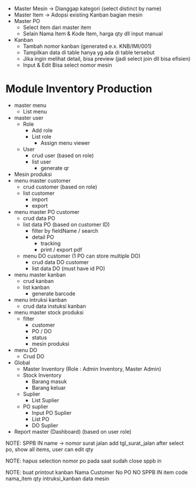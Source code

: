 - Master Mesin -> Dianggap kategori (select distinct by name)
- Master Item -> Adopsi existing Kanban bagian mesin
- Master PO
	- Select item dari master item
	- Selain Nama Item & Kode Item, harga qty dll input manual
- Kanban
	- Tambah nomor kanban (generated e.x. KNB/IMI/001)
	- Tampilkan data di table hanya yg ada di table tersebut
	- Jika ingin melihat detail, bisa preview (jadi select join dll bisa efisien)
	- Input & Edit Bisa select nomor mesin

# Module Inventory Production
- master menu
  - List menu
- master user
  - Role 
    - Add role
    - List role
      - Assign menu viewer
  - User 
    - crud user (based on role)
    - list user
      - generate qr
- Mesin produksi
- menu master customer
  - crud customer (based on role)
  - list customer
    - import
    - export
- menu master PO customer
  - crud data PO
  - list data PO (based on customer ID)
    - filter by fieldName / search
    - detail PO
      - tracking
      - print / export pdf
  - menu DO customer (1 PO can store multiple DO)
    - crud data DO customer
    - list data DO (must have id PO)
- menu master kanban
  - crud kanban
  - list kanban
    - generate barcode
- menu intruksi kanban
  - crud data instuksi kanban
- menu master stock produksi
  - filter
    - customer
    - PO / DO
    - status
    - mesin produksi
- menu DO
  - Crud DO
- Global
  - Master Inventory (Role : Admin Inventory, Master Admin)
  - Stock Inventory
    - Barang masuk
    - Barang keluar
  - Suplier
    - List Suplier
  - PO suplier
    - Input PO Suplier
    - List PO
    - DO Suplier
- Report master (Dashboard) (based on user role)



NOTE: 
  SPPB IN
    name -> nomor surat jalan
    add tgl_surat_jalan
    after select po, show all items, user can edit qty

NOTE: hapus selection nomor po pada saat sudah close sppb in

NOTE: buat printout kanban
        Nama Customer
        No PO
        NO SPPB IN
        item code
        nama_item
        qty
        intruksi_kanban
        data mesin